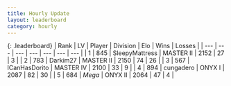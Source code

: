 ```yaml
---
title: Hourly Update
layout: leaderboard
category: hourly
---
```


{: .leaderboard}
| Rank | LV | Player | Division | Elo | Wins | Losses |
| --- | --- | --- | --- | --- | --- | --- |
| <span data-change="0">1</span> | 845 | <span title="ID: 153129">SleepyMattress</span> | MASTER II | <span data-change="0">2152</span> | <span data-change="0">27</span> | <span data-change="0">3</span> |
| <span data-change="0">2</span> | 783 | <span title="ID: 694036">Darkim27</span> | MASTER II | <span data-change="0">2150</span> | <span data-change="0">74</span> | <span data-change="0">26</span> |
| <span data-change="0">3</span> | 567 | <span title="ID: 415713">ICanHasDorito</span> | MASTER IV | <span data-change="0">2100</span> | <span data-change="0">33</span> | <span data-change="0">9</span> |
| <span data-change="0">4</span> | 894 | <span title="ID: 54134">cungadero</span> | ONYX I | <span data-change="12">2087</span> | <span data-change="1">82</span> | <span data-change="0">30</span> |
| <span data-change="0">5</span> | 684 | <span title="ID: 651782">_Mega_</span> | ONYX II | <span data-change="0">2064</span> | <span data-change="0">47</span> | <span data-change="0">4</span> |